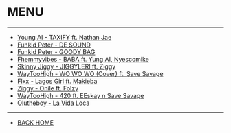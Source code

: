 # MENU
- - -

* [Young AI - TAXIFY ft. Nathan Jae](./xyz/young-ai_taxify_nathan-jae.mp3)  
* [Funkid Peter - DE SOUND](./xyz/Funkid-Peter-ft.-Dj-Dupe-x-Jawn-Tee-De-Sound.mp3)  
* [Funkid Peter - GOODY BAG](./xyz/Funkid-Peter-Goody-Bag.mp3)  
* [Fhemmyvibes - BABA ft. Yung AI, Nyescomike](./xyz/Fhemmyvibes-ft-Yung-Ai-x-Nyescomike_Baba.mp3)  
* [Skinny Jiggy - JIGGYLERI ft. Ziggy](./xyz/SkinnyJiggy_JIGGYLERI-ft-Ziggy.mp3)  
* [WayTooHigh - WO WO WO (Cover) ft. Save Savage](./xyz/WayTooHigh-WoWoWo_cover_ft-Save-Savage.mp3)  
* [Flxx - Lagos Girl ft. Makieba](./xyz/Flxx_Lagos-Girl_Feat-Makieba.mp3)  
* [Ziggy - Onile ft. Folzy](./xyz/Onile_Ziggy-ft-Folzy.mp3)  
* [WayTooHigh - 420 ft. EEskay n Save Savage](./xyz/WayTooHigh_420-ft-EEskay-n-Save-Savage.mp3)  
* [Olutheboy - La Vida Loca](Olutheboy_La-Vida-Loca.mp3)  

- - -
* [BACK HOME](../README.md)
